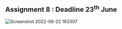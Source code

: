 ## Assignment 8 : Deadline 23<sup>th</sup> June
![Screenshot 2022-06-22 163307](https://user-images.githubusercontent.com/81466207/175013047-1bf4c5a6-8b21-4cfc-99c2-b2637f40440d.jpg)
